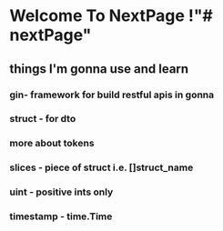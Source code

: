 # Welcome To NextPage !"# nextPage" 

## things I'm gonna use and learn

### gin- framework for build restful apis in gonna
### struct - for dto 
### more about tokens
### slices - piece of struct i.e. []struct_name
### uint - positive ints only
### timestamp - time.Time
